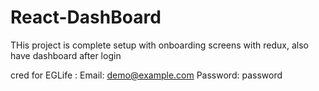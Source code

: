 # React-DashBoard
THis project is complete setup with onboarding screens with redux, also have dashboard after login


cred for EGLife : 
Email: demo@example.com
Password: password
